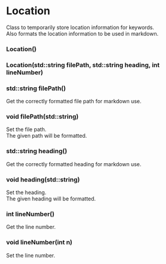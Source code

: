# Location
Class to temporarily store location information for keywords.<br>
Also formats the location information to be used in markdown.

### Location()

### Location(std::string filePath, std::string heading, int lineNumber)

### std::string filePath()
Get the correctly formatted file path for markdown use.

### void filePath(std::string)
Set the file path.<br>
The given path will be formatted.

### std::string heading()
Get the correctly formatted heading for markdown use.

### void heading(std::string)
Set the heading.<br>
The given heading will be formatted.

### int lineNumber()
Get the line number.

### void lineNumber(int n)
Set the line number.

